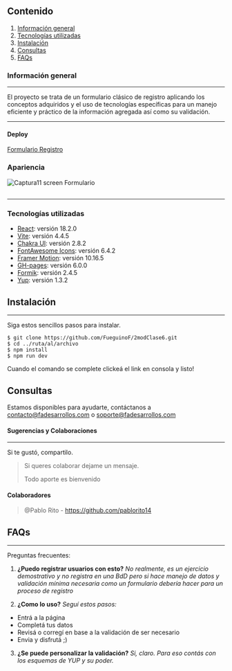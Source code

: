 ## Contenido
1. [Información general](#Información-general)
2. [Tecnologías utilizadas](#tecnologías-utilizadas)
3. [Instalación](#instalación)
4. [Consultas](#consultas)
5. [FAQs](#faqs)
### Información general
***
El proyecto se trata de un formulario clásico de registro aplicando los conceptos adquiridos y el uso de tecnologías específicas para un manejo eficiente y práctico de la información agregada así como su validación.
***
#### Deploy
[Formulario Registro](https://fueguinof.github.io/2modClase6/)
### Apariencia
![Captura11 screen Formulario](https://i.imgur.com/cHhBWOd.png)
## 
***
### Tecnologías utilizadas
* [React](https://es.react.dev/): versión 18.2.0
* [Vite](https://vitejs.dev/guide/): versión 4.4.5
* [Chakra UI](https://chakra-ui.com/): versión 2.8.2
* [FontAwesome Icons](https://fontawesome.com/icons): versión 6.4.2
* [Framer Motion](https://www.framer.com/motion/): versión 10.16.5
* [GH-pages](https://www.npmjs.com/package/gh-pages): versión 6.0.0
* [Formik](https://formik.org/docs/overview): versión 2.4.5
* [Yup](https://www.npmjs.com/package/yup): versión 1.3.2
## Instalación
***
Siga estos sencillos pasos para instalar. 
```
$ git clone https://github.com/FueguinoF/2modClase6.git
$ cd ../ruta/al/archivo
$ npm install
$ npm run dev
```
Cuando el comando se complete clickeá el link en consola y listo!
## Consultas 
Estamos disponibles para ayudarte, contáctanos a contacto@fadesarrollos.com o soporte@fadesarrollos.com

#### Sugerencias y Colaboraciones
***
Si te gustó, compartilo.
> Si queres colaborar dejame un mensaje. 
> 
> Todo aporte es bienvenido

#### Colaboradores
>@Pablo Rito - https://github.com/pablorito14

## FAQs
***
Preguntas frecuentes:

1. **¿Puedo registrar usuarios con esto?**
_No realmente, es un ejercicio demostrativo y no registra en una BdD pero si hace manejo de datos y validación mínima necesaria como un formulario debería hacer para un proceso de registro_

2. **¿Como lo uso?** 
_Seguí estos pasos:_
* Entrá a la página 
* Completá tus datos
* Revisá o corregí en base a la validación de ser necesario
* Envia y disfrutá ;)
3. **¿Se puede personalizar la validación?**
*Si, claro. Para eso contás con los esquemas de YUP y su poder.*
